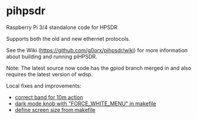 # pihpsdr
Raspberry Pi 3/4 standalone code for HPSDR

Supports both the old and new ethernet protocols.

See the Wiki (https://github.com/g0orx/pihpsdr/wiki) for more information about building and running piHPSDR.

Note: The latest source now code has the gpiod branch merged in and also requires the latest version of wdsp.

Local fixes and improvements:

- [correct band for 10m action](https://github.com/petrus-lt/pihpsdr/commit/57a67671d8fb2c745102efda0f2fa71305a5eb87)
- [dark mode knob with "FORCE_WHITE_MENU" in makefile ](https://github.com/petrus-lt/pihpsdr/commit/2b47bd4d47f09276801883dd13a6879a207ba8c3à)
- [define screen size from makefile](https://github.com/petrus-lt/pihpsdr/commit/55d1c8b886d92b13255bde6d38c67b9e26b19599)
